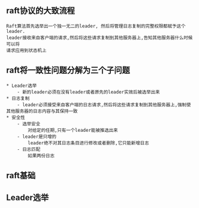 ## raft协议的大致流程
    Raft算法首先选举出一个独一无二的leader, 然后将管理日志复制的完整权限都赋予这个leader.
    leader接收来自客户端的请求,然后将这些请求复制到其他服务器上,告知其他服务器什么时候可以将
    请求应用到状态机上
    
## raft将一致性问题分解为三个子问题
    * Leader选举
        - 新的leader必须在没有leader或者原先的leader实效后被选举出来
    * 日志复制
        - leader必须接受来自客户端的日志请求,然后将这些请求复制到其他服务器上,强制使其他服务器的日志内容与其保持一致
    * 安全性
        - 选举安全
            对给定的任期,只有一个leader能被推选出来
        - leader是只增的
            leader绝不对其日志条目进行修改或者删除,它只能新增日志
        - 日志匹配
            如果两份日志
 
 ## raft基础
    
 
 ## Leader选举
 